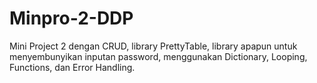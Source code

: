 # Minpro-2-DDP
Mini Project 2 dengan CRUD, library PrettyTable, library apapun untuk menyembunyikan inputan password, menggunakan Dictionary, Looping, Functions, dan Error Handling.
